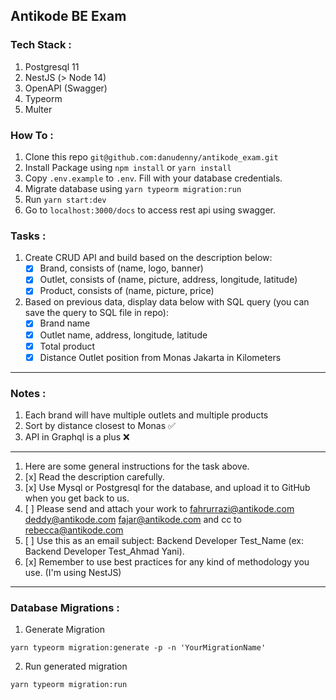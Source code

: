 ## Antikode BE Exam

### Tech Stack :

1. Postgresql 11
2. NestJS (> Node 14)
3. OpenAPI (Swagger)
4. Typeorm
5. Multer

### How To :

1. Clone this repo `git@github.com:danudenny/antikode_exam.git`
2. Install Package using `npm install` or `yarn install`
3. Copy `.env.example` to `.env`. Fill with your database credentials.
4. Migrate database using `yarn typeorm migration:run`
5. Run `yarn start:dev`
6. Go to `localhost:3000/docs` to access rest api using swagger.

### Tasks :

1. Create CRUD API and build based on the description below:
    - [x] Brand, consists of (name, logo, banner)
    - [x] Outlet, consists of (name, picture, address, longitude, latitude)
    - [x] Product, consists of (name, picture, price)
2. Based on previous data, display data below with SQL query (you can save the query to SQL file in repo):
    - [x] Brand name
    - [x] Outlet name, address, longitude, latitude
    - [x] Total product
    - [x] Distance Outlet position from Monas Jakarta in Kilometers

---

### Notes :

1. Each brand will have multiple outlets and multiple products
2. Sort by distance closest to Monas :white_check_mark:
3. API in Graphql is a plus :x:

---

1. Here are some general instructions for the task above.
2. [x] Read the description carefully.
3. [x] Use Mysql or Postgresql for the database, and upload it to GitHub when you get back to us.
4. [ ] Please send and attach your work to fahrurrazi@antikode.com deddy@antikode.com fajar@antikode.com and cc to
   rebecca@antikode.com
5. [ ] Use this as an email subject: Backend Developer Test_Name (ex: Backend Developer Test_Ahmad Yani).
6. [x] Remember to use best practices for any kind of methodology you use. (I'm using NestJS)

---

### Database Migrations :

1. Generate Migration

```shell
yarn typeorm migration:generate -p -n 'YourMigrationName'
```

2. Run generated migration

```shell
yarn typeorm migration:run
```